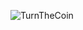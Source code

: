 ![TurnTheCoin](https://user-images.githubusercontent.com/96916745/151983673-6e30ea02-e9a9-4e4f-9548-19bca6ce4aa1.gif)


